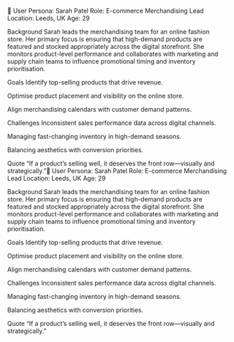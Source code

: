 👤 User Persona: Sarah Patel
Role: E-commerce Merchandising Lead
Location: Leeds, UK
Age: 29

Background
Sarah leads the merchandising team for an online fashion store. Her primary focus is ensuring that high-demand products are featured and stocked appropriately across the digital storefront. She monitors product-level performance and collaborates with marketing and supply chain teams to influence promotional timing and inventory prioritisation.

Goals
Identify top-selling products that drive revenue.

Optimise product placement and visibility on the online store.

Align merchandising calendars with customer demand patterns.

Challenges
Inconsistent sales performance data across digital channels.

Managing fast-changing inventory in high-demand seasons.

Balancing aesthetics with conversion priorities.

Quote
“If a product’s selling well, it deserves the front row—visually and strategically.”👤 User Persona: Sarah Patel
Role: E-commerce Merchandising Lead
Location: Leeds, UK
Age: 29

Background
Sarah leads the merchandising team for an online fashion store. Her primary focus is ensuring that high-demand products are featured and stocked appropriately across the digital storefront. She monitors product-level performance and collaborates with marketing and supply chain teams to influence promotional timing and inventory prioritisation.

Goals
Identify top-selling products that drive revenue.

Optimise product placement and visibility on the online store.

Align merchandising calendars with customer demand patterns.

Challenges
Inconsistent sales performance data across digital channels.

Managing fast-changing inventory in high-demand seasons.

Balancing aesthetics with conversion priorities.

Quote
“If a product’s selling well, it deserves the front row—visually and strategically.”